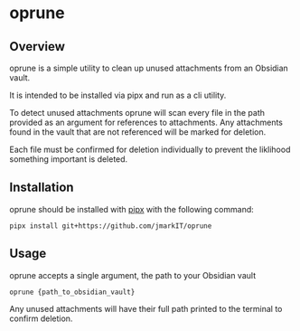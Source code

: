 # oprune

## Overview

oprune is a simple utility to clean up unused attachments from an Obsidian vault.

It is intended to be installed via pipx and run as a cli utility.

To detect unused attachments oprune will scan every file in the path provided as an argument for references to attachments. Any attachments found in the vault that are not referenced will be marked for deletion.

Each file must be confirmed for deletion individually to prevent the liklihood something important is deleted.

## Installation

oprune should be installed with [pipx](https://pipx.pypa.io/stable/) with the following command:

`pipx install git+https://github.com/jmarkIT/oprune`

## Usage

oprune accepts a single argument, the path to your Obsidian vault

`oprune {path_to_obsidian_vault}`

Any unused attachments will have their full path printed to the terminal to confirm deletion.
